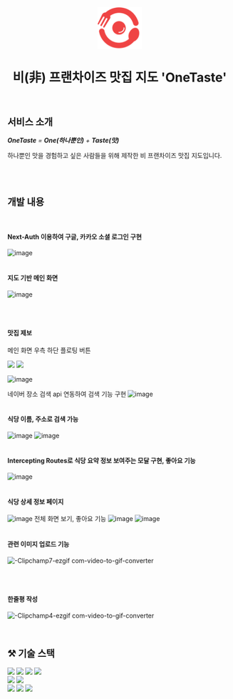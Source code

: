 <div align="center">
  <img src="./public/images/icon.svg" width="100px" alt="logo"/>
  <br>

  # 비(非) 프랜차이즈 맛집 지도 'OneTaste'

  <br>
</div>

## 서비스 소개

***OneTaste** = **One(하나뿐인)** + **Taste(맛)***

하나뿐인 맛을 경험하고 싶은 사람들을 위해 제작한 비 프랜차이즈 맛집 지도입니다.




<br>
<br>

## 개발 내용
<br>

#### Next-Auth 이용하여 구글, 카카오 소셜 로그인 구현
![image](https://github.com/lsy20140/one-taste/assets/68267094/cfb0001a-2bd2-4389-a74f-7485714c080b)
<br>
<br>

#### 지도 기반 메인 화면
![image](https://github.com/lsy20140/one-taste/assets/68267094/e9591100-7550-4f4d-8f62-dc58f3b40f28)



<br>
<br>

#### 맛집 제보
메인 화면 우측 하단 플로팅 버튼
<div display='flex'>
  <img src='https://github.com/lsy20140/one-taste/assets/68267094/7e96bdaf-bd0f-429d-8a4e-b58ab29bbe32' />
  <img src="https://github.com/lsy20140/one-taste/assets/68267094/85d673ee-88da-4a7c-b7f1-fbd8508d3200" />
</div>

![image](https://github.com/lsy20140/one-taste/assets/68267094/4b506281-13ea-4902-bc9e-561993964693)

네이버 장소 검색 api 연동하여 검색 기능 구현
![image](https://github.com/lsy20140/one-taste/assets/68267094/e1341a11-ddab-4e1f-9548-70b378cbe201)
<br>
<br>


#### 식당 이름, 주소로 검색 가능
![image](https://github.com/lsy20140/one-taste/assets/68267094/b701e23f-3391-4d47-9193-f7982e80c857)
![image](https://github.com/lsy20140/one-taste/assets/68267094/7d6eb110-e13c-4011-8b0c-dc1942b9141b)
<br>
<br>

#### Intercepting Routes로 식당 요약 정보 보여주는 모달 구현, 좋아요 기능
![image](https://github.com/lsy20140/one-taste/assets/68267094/9c1e40a6-7965-408d-a775-d0d8e7a9e203)
<br>
<br>

#### 식당 상세 정보 페이지
![image](https://github.com/lsy20140/one-taste/assets/68267094/47289773-3d11-4be4-8279-c72cf1cc5f7a)
전체 화면 보기, 좋아요 기능
![image](https://github.com/lsy20140/one-taste/assets/68267094/b94adf9d-24ae-4eae-9278-3e5a4066f760)
![image](https://github.com/lsy20140/one-taste/assets/68267094/7398724b-aab7-4c92-8722-ca7cfd50a47a)
<br>
<br>

#### 관련 이미지 업로드 기능 
![-Clipchamp7-ezgif com-video-to-gif-converter](https://github.com/lsy20140/one-taste/assets/68267094/f31483a7-63f2-4f1b-844d-5ee92dc7704d)

<br>
<br>

#### 한줄평 작성
![-Clipchamp4-ezgif com-video-to-gif-converter](https://github.com/lsy20140/one-taste/assets/68267094/40405a37-8066-4251-8935-54398519afec)




<br>

## ⚒️ 기술 스택
<div display='flex'>
  <img src="https://img.shields.io/badge/typescript-007ACC.svg?style=for-the-badge&logo=typescript&logoColor=white" />
  <img src="https://img.shields.io/badge/next.js-000000?style=for-the-badge&logo=nextdotjs&logoColor=white">
  <img src="https://img.shields.io/badge/tailwindcss-0F172A?style=for-the-badge&logo=tailwindcss">
  <img src="https://img.shields.io/badge/React%20Query-FF4154?style=for-the-badge&logo=react%20query&logoColor=white" />
</div>
<img src="https://img.shields.io/badge/MySQL-4479A1?style=for-the-badge&logo=MySQL&logoColor=white">
<img src="https://img.shields.io/badge/figma-F24E1E.svg?style=for-the-badge&logo=figma&logoColor=white" />
<div display='flex'>
  <img src="https://img.shields.io/badge/AWS-232F32?style=for-the-badge&logo=AmazonAWS&logoColor=white">
  <img src="https://img.shields.io/badge/Amazon%20S3-569A31?style=for-the-badge&logo=AmazonS3&logoColor=white">
  <img src="https://img.shields.io/badge/Amazon RDS-527FFF?style=for-the-badge&logo=amazon rds&logoColor=white">
</div>
